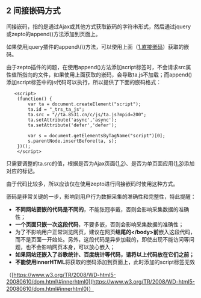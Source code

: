 ## 2 间接嵌码方式

间接嵌码，指的是通过Ajax或其他方式获取嵌码的字符串形式，然后通过jquery或zepto的append\(\)方法添加到页面上。

如果使用jquery插件的append\\(\\)方法，可以使用上面（[1.直接嵌码](/wang-mai-qian-ma-ff08-han-jian-jie-qian-ma-fang-shi-ff09/1-tong-yong-xin-xi-cai-ji-qian-ma/11zhi-jie-qian-ma-fang-shi.md)）获取的嵌码。

由于zepto插件的问题，在使用append\(\)方法添加script标签时，不会请求src属性值所指向的文件，如果使用上面获取的嵌码，会导致ta.js不加载；而append\(\)添加script标签中的js代码可以执行，所以提供了下面的嵌码格式：

```
   <script>
    (function() {
        var ta = document.createElement("script");
        ta.id = "_trs_ta_js";
        ta.src = "//ta.8531.cn/c/js/ta.js?mpid=200";
        ta.setAttribute('async','async');
        ta.setAttribute('defer','defer');

        var s = document.getElementsByTagName("script")[0];
        s.parentNode.insertBefore(ta, s);
    })();
    </script>
```

只需要调整的ta.src的值，根据是否为Ajax页面\([1.2](/wang-mai-qian-ma-ff08-han-jian-jie-qian-ma-fang-shi-ff09/1-tong-yong-xin-xi-cai-ji-qian-ma/11zhi-jie-qian-ma-fang-shi/112-ajaxye-mian.md)\)、是否为单页面应用\([1.3](/wang-mai-qian-ma-ff08-han-jian-jie-qian-ma-fang-shi-ff09/1-tong-yong-xin-xi-cai-ji-qian-ma/11zhi-jie-qian-ma-fang-shi/113-dan-ye-mian-web-ying-yong.md)\)添加对应的标记。

由于代码比较多，所以应该仅在使用zepto进行间接嵌码时使用这种方式。

嵌码是非常关键的一步，影响到用户行为数据采集的准确性和完整性，特此提醒：

* **不同网站要嵌的代码是不同的**，不能张冠李戴，否则会影响采集数据的准确性；
* **一个页面只嵌一次这段代码**，不要多嵌，否则会影响采集数据的准确性；
* 为了不影响用户正常浏览网页，建议在网页**结尾的&lt;/body&gt;前**嵌入这段代码，而不是页面一开始处。另外，这段代码是异步加载的，即使出现不能访问等问题，也不会影响网页本身，可以放心嵌入；
* **如果网站还嵌入了谷歌统计、百度统计等代码，请将以上代码放在它们之前；**
* **不能使用innerHTML**将获取的嵌码添加到页面上，此时添加的script标签无效

（[https://www.w3.org/TR/2008/WD-html5-20080610/dom.html\#innerhtml0](https://www.w3.org/TR/2008/WD-html5-20080610/dom.html#innerhtml0)）

